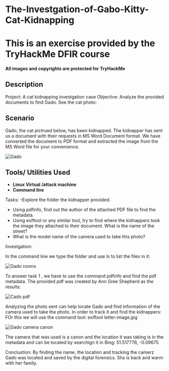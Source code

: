 # The-Investgation-of-Gabo-Kitty-Cat-Kidnapping

<h1> This is an exercise provided by the TryHackMe DFIR course </h1>

 
 #### All images and copyrights are protected for TryHackMe

<h2>Description</h2>
Project: A cat kidnapping investgation case
Objective: Analyze the provided documents to find Gado. See the cat photo:




<h2> Scenario </h2>
 Gado, the cat pictrued below, has been kidnapped. The kidnapper has sent us a document with their requests in MS Word Document format. We have converted the document to PDF format and extracted the image from the MS Word file for your convenience.
 
 ![Gado](https://github.com/TheRashaSharif/The-Investgation-of-Gabo-Kitty-Cat-Kidnapping/assets/98124961/50d2d756-36f2-4ca9-9f62-1fbc4f43a93d)
 
<h2>Tools/ Utilities Used</h2>

- <b> Linux Virtual /attack machine</b> 
- <b> Command line </b>

Tasks:
-Explore the folder the kidnapper provided.
- Using pdfinfo, find out the author of the attached PDF file to find the metadata.
- Using exiftool or any similar tool, try to find where the kidnappers took the image they attached to their document. What is the name of the street?
- What is the model name of the camera used to take this photo?

Investgation:

In the command line we type the folder and use  ls to list the files in it:

![Gado rooms](https://github.com/TheRashaSharif/The-Investgation-of-Gabo-Kitty-Cat-Kidnapping/assets/98124961/e29edccc-4c0c-4d05-a397-b7f098a3fe8d)

To answer task 1 , we have to use the command pdfinfo and find the pdf metadata.  The provided pdf was created by Ann Gree Shepherd as the results:

![Cado pdf](https://github.com/TheRashaSharif/The-Investgation-of-Gabo-Kitty-Cat-Kidnapping/assets/98124961/2a6f1108-65bf-4858-b55c-23771158c219)


Analyzing the photo sent can help locate Gado and find information of the camera used to take the photo. In order to track it and find the kidnappers:
FOr this we will use the command tool: exiftool letter-image.jpg

![Gado camera canon](https://github.com/TheRashaSharif/The-Investgation-of-Gabo-Kitty-Cat-Kidnapping/assets/98124961/3e235c31-9b48-4111-938d-57c41e34ee31)

The camera that was used is a canon and the location it was taking is in the metadata and can be located by searchign it in Bing:
51.517776, -0.09675

Conclustion:
By finding the name, the location and tracking the camerz Gado was located and saved by the digital forensics. Shs is back and warm with her family.

